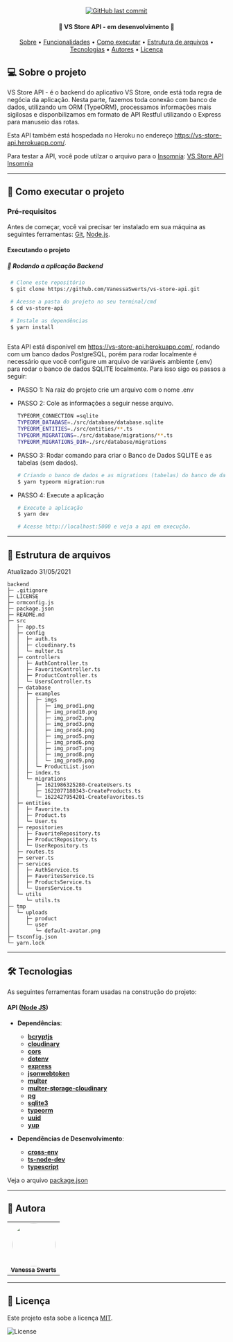 
<p align="center">  
  <a href="https://github.com/VanessaSwerts/challenge-flutter-fullstack/commits/backend">
    <img alt="GitHub last commit" src="https://img.shields.io/github/last-commit/VanessaSwerts/challenge-flutter-fullstack/backend">
  </a>    
</p>

<h4 align="center"> 
	🚧 VS Store API - em desenvolvimento 🚧
</h4>

<p align="center">
 <a href="#-sobre-o-projeto">Sobre</a> •
 <a href="#-funcionalidades">Funcionalidades</a> •
 <a href="#-como-executar-o-projeto">Como executar</a> • 
  <a href="#-estrutura-de-arquivos">Estrutura de arquivos</a> • 
 <a href="#-tecnologias">Tecnologias</a> • 
 <a href="#-autores">Autores</a> • 
 <a href="#user-content--licença">Licença</a>
</p>


## 💻 Sobre o projeto

VS Store API - é o backend do aplicativo VS Store, onde está toda regra de negócia da aplicação. Nesta parte, fazemos toda conexão com banco de dados, utilizando um ORM (TypeORM), processamos informações mais sigilosas e disponbilizamos em formato de API Restful utilizando o Express para manuseio das rotas.

Esta API também está hospedada no Heroku no endereço https://vs-store-api.herokuapp.com/.

Para testar a API, você pode utilzar o arquivo para o [Insomnia](https://insomnia.rest): [VS Store API Insomnia](https://github.com/VanessaSwerts/vs-store-api/blob/master/VsStoreInsomnia.json)

---

## 🚀 Como executar o projeto

### Pré-requisitos

Antes de começar, você vai precisar ter instalado em sua máquina as seguintes ferramentas:
[Git](https://git-scm.com), [Node.js](https://nodejs.org/en/).

#### Executando o projeto

##### 🧭 Rodando a aplicação Backend

   ```bash
    # Clone este repositório
    $ git clone https://github.com/VanessaSwerts/vs-store-api.git

    # Acesse a pasta do projeto no seu terminal/cmd
    $ cd vs-store-api    

    # Instale as dependências
    $ yarn install
    
   ```

Esta API está disponível em https://vs-store-api.herokuapp.com/, rodando com um banco dados PostgreSQL, porém para rodar localmente é necessário que você configure um arquivo de variáveis ambiente (.env) para rodar o banco de dados SQLITE localmente. Para isso sigo os passos a seguir:

- PASSO 1: Na raiz do projeto crie um arquivo com o nome .env
- PASSO 2: Cole as informações a seguir nesse arquivo.
		
	 ```bash
	TYPEORM_CONNECTION =sqlite
	TYPEORM_DATABASE=./src/database/database.sqlite
	TYPEORM_ENTITIES=./src/entities/**.ts
	TYPEORM_MIGRATIONS=./src/database/migrations/**.ts
	TYPEORM_MIGRATIONS_DIR=./src/database/migrations
	```	
- PASSO 3: Rodar comando para criar o Banco de Dados SQLITE e as tabelas (sem dados).

	```bash
	# Criando o banco de dados e as migrations (tabelas) do banco de dados:
	$ yarn typeorm migration:run
	```
- PASSO 4: Execute a aplicação

	```bash
	# Execute a aplicação
	$ yarn dev
	
	# Acesse http://localhost:5000 e veja a api em execução.
	```
---

## 📁 Estrutura de arquivos

Atualizado 31/05/2021

```
backend
├─ .gitignore
├─ LICENSE
├─ ormconfig.js
├─ package.json
├─ README.md
├─ src
│  ├─ app.ts
│  ├─ config
│  │  ├─ auth.ts
│  │  ├─ cloudinary.ts
│  │  └─ multer.ts
│  ├─ controllers
│  │  ├─ AuthController.ts
│  │  ├─ FavoriteController.ts
│  │  ├─ ProductController.ts
│  │  └─ UsersController.ts
│  ├─ database
│  │  ├─ examples
│  │  │  ├─ imgs
│  │  │  │  ├─ img_prod1.png
│  │  │  │  ├─ img_prod10.png
│  │  │  │  ├─ img_prod2.png
│  │  │  │  ├─ img_prod3.png
│  │  │  │  ├─ img_prod4.png
│  │  │  │  ├─ img_prod5.png
│  │  │  │  ├─ img_prod6.png
│  │  │  │  ├─ img_prod7.png
│  │  │  │  ├─ img_prod8.png
│  │  │  │  └─ img_prod9.png
│  │  │  └─ ProductList.json
│  │  ├─ index.ts
│  │  └─ migrations
│  │     ├─ 1621986325280-CreateUsers.ts
│  │     ├─ 1622077180343-CreateProducts.ts
│  │     └─ 1622427954201-CreateFavorites.ts
│  ├─ entities
│  │  ├─ Favorite.ts
│  │  ├─ Product.ts
│  │  └─ User.ts
│  ├─ repositories
│  │  ├─ FavoriteRepository.ts
│  │  ├─ ProductRepository.ts
│  │  └─ UserRepository.ts
│  ├─ routes.ts
│  ├─ server.ts
│  ├─ services
│  │  ├─ AuthService.ts
│  │  ├─ FavoritesService.ts
│  │  ├─ ProductsService.ts
│  │  └─ UsersService.ts
│  └─ utils
│     └─ utils.ts
├─ tmp
│  └─ uploads
│     ├─ product
│     └─ user
│        └─ default-avatar.png
├─ tsconfig.json
└─ yarn.lock

```

---

## 🛠 Tecnologias

As seguintes ferramentas foram usadas na construção do projeto:

#### **API**  ([Node JS](https://nodejs.org/docs/latest/api/))
- **Dependências**:
  -   **[bcryptjs](https://www.npmjs.com/package/bcryptjs)**
  -   **[cloudinary](https://cloudinary.com/documentation/node_integration)**
  -   **[cors](https://www.npmjs.com/package/cors)**
  -   **[dotenv](https://www.npmjs.com/package/dotenv)**
  -   **[express](https://expressjs.com/)**
  -   **[jsonwebtoken](https://www.npmjs.com/package/jsonwebtoken)**
  -   **[multer](https://www.npmjs.com/package/multer)**
  -   **[multer-storage-cloudinary](https://www.npmjs.com/package/multer-storage-cloudinary)**
  -   **[pg](https://node-postgres.com/)**
  -   **[sqlite3](https://github.com/mapbox/node-sqlite3)**
  -   **[typeorm](https://typeorm.io/#/)**
  -   **[uuid](https://github.com/uuidjs/uuid)**
  -   **[yup](https://www.npmjs.com/package/yup)**
  
- **Dependências de Desenvolvimento**:
  -   **[cross-env](https://github.com/kentcdodds/cross-env)**
  -   **[ts-node-dev](https://github.com/wclr/ts-node-dev)**
  -   **[typescript](https://www.typescriptlang.org)** 
  
Veja o arquivo  [package.json](https://github.com/VanessaSwerts/vs-store-api/blob/master/package.json)

---

## 🦸 Autora

<table>
  <tr>   
    <td align="center"><a href="https://github.com/vanessaSwerts/"><img style="border-radius: 50%;" src="https://avatars2.githubusercontent.com/u/57146734?v=4" width="100px;" alt=""/><br /><sub><b>Vanessa Swerts</b></sub></a></td>  
  </tr>
</table>

---

## 📝 Licença 

Este projeto esta sobe a licença [MIT](./LICENSE).

<img alt="License" src="https://img.shields.io/badge/license-MIT-brightgreen">  


